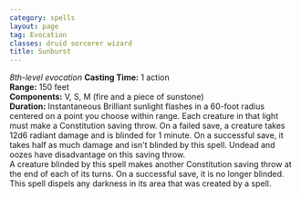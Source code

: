 ```yaml
---
category: spells
layout: page
tag: Evocation
classes: druid sorcerer wizard
title: Sunburst
---
```


_8th-level evocation_ **Casting Time:** 1 action    
**Range:** 150 feet    
**Components:** V, S, M (fire and a piece of sunstone)    
**Duration:** Instantaneous Brilliant sunlight flashes in a 60-foot radius centered on a point you choose within range. Each creature in that light must make a Constitution saving throw. On a failed save, a creature takes 12d6 radiant damage and is blinded for 1 minute. On a successful save, it takes half as much damage and isn't blinded by this spell. Undead and oozes have disadvantage on this saving throw.    
A creature blinded by this spell makes another Constitution saving throw at the end of each of its turns. On a successful save, it is no longer blinded.    
This spell dispels any darkness in its area that was created by a spell. 
